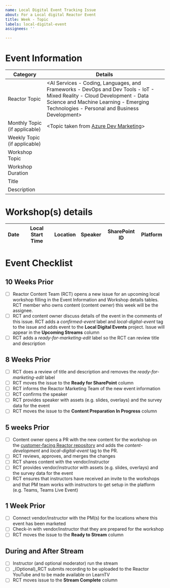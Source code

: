 ```yaml
---
name: Local Digital Event Tracking Issue
about: For a Local digital Reactor Event
title: Week - Topic
labels: local-digital-event
assignees: ''

---
```


# Event Information
| Category | Details |
|-----------|---------|
| Reactor Topic | <AI Services - Coding, Languages, and Frameworks - DevOps and Dev Tools - IoT - Mixed Reality - Cloud Development - Data Science and Machine Learning - Emerging Technologies - Personal and Business Development> |
| Monthly Topic (if applicable) | <Topic taken from [Azure Dev Marketing](https://aka.ms/DevEdCalFY21H1)> |
| Weekly Topic (if applicable) |  |
| Workshop Topic |  |
| Workshop Duration | | 
| Title |  |
| Description | |

# Workshop(s) details
| Date |  Local Start Time |  Location |  Speaker | SharePoint ID | Platform |
|------|-------------------|-----------|----------|---------------|----------|

# Event Checklist

## 10 Weeks Prior
- [ ] Reactor Content Team (RCT) opens a new issue for an upcoming local workshop filling in the Event Information and Workshop details tables. RCT member who owns content (content owner) this week will be the assignee.
- [ ] RCT and content owner discuss details of the event in the comments of this issue. RCT adds a _confirmed-event_ label and _local-digital-event_ tag to the issue and adds event to the __Local Digital Events__ project. Issue will appear in the __Upcoming Streams__ column
- [ ] RCT adds a _ready-for-marketing-edit_ label so the RCT can review title and description

## 8 Weeks Prior
- [ ] RCT does a review of title and description and removes the _ready-for-marketing-edit_ label 
- [ ] RCT moves the issue to the __Ready for SharePoint__ column
- [ ] RCT informs the Reactor Marketing Team of the new event information
- [ ] RCT confirms the speaker
- [ ] RCT provides speaker with assets (e.g. slides, overlays) and the survey data for the event
- [ ] RCT moves the issue to the __Content Preparation In Progress__ column

## 5 weeks Prior
- [ ] Content owner opens a PR with the new content for the workshop on the [customer-facing Reactor repository](https://github.com/microsoft/Reactors/tree/main/online-event-resources) and adds the _content-development_ and _local-digital-event_ tag to the PR. 
- [ ] RCT reviews, approves, and merges the changes
- [ ] RCT shares content with the vendor/instructor
- [ ] RCT provides vendor/instructor with assets (e.g. slides, overlays) and the survey data for the event
- [ ] RCT ensures that instructors have received an invite to the workshops and that PM team works with instructors to get setup in the platform (e.g. Teams, Teams Live Event)

## 1 Week Prior
- [ ] Connect vendor/instructor with the PM(s) for the locations where this event has been marketed
- [ ] Check-in with vendor/instructor that they are prepared for the workshop
- [ ] RCT moves the issue to the __Ready to Stream__ column

## During and After Stream
- [ ] Instructor (and optional moderator) run the stream
- [ ] _(Optional)_RCT submits recording to be uploaded to the Reactor YouTube and to be made available on LearnTV
- [ ] RCT moves issue to the __Stream Complete__ column
